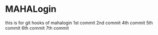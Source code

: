 # MAHALogin
this is for git hooks  of mahalogin
1st commit
2nd commit
4th commit
5th commit
6th commit
7th commit

